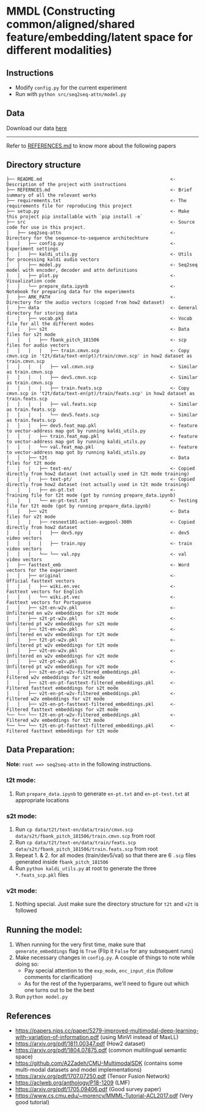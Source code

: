 # MMDL (Constructing common/aligned/shared feature/embedding/latent space for different modalities)

## Instructions

- Modify `config.py` for the current experiment
- Run with `python src/seq2seq-attn/model.py`

## Data

Download our data [here](https://ufile.io/c6mkz)

---

Refer to [REFERENCES.md](REFERENCES.md) to know more about the following papers

## Directory structure

```
├── README.md                                               <- Description of the project with instructions
├── REFERNCES.md                                            <- Brief summary of all the relevant works
├── requirements.txt                                        <- The requirements file for reproducing this project
├── setup.py                                                <- Make this project pip installable with `pip install -e`
├── src                                                     <- Source code for use in this project.
│   ├── seq2seq-attn                                        <- Directory for the sequence-to-sequence architechture
│   │   ├── config.py                                       <- Experiment settings
│   │   ├── kaldi_utils.py                                  <- Utils for processing kaldi audio vectors
│   │   ├── model.py                                        <- Seq2seq model with encoder, decoder and attn definitions
│   │   ├── plot.py                                         <- Visualization code
│   │   └── prepare_data.ipynb                              <- Notebook for preparing data for the experiments
│   ├── ARK_PATH                                            <- Directory for the audio vectors (copied from how2 dataset)
│   ├── data                                                <- General directory for storing data
│   │   ├── vocab.pkl                                       <- Vocab file for all the different modes
│   │   ├── s2t                                             <- Data files for s2t mode
│   │   |   ├── fbank_pitch_181506                          <- scp files for audio vectors
│   │   |   |   ├── train.cmvn.scp                          <- Copy cmvn.scp in 't2t/data/text-en(pt)/train/cmvn.scp' in how2 dataset as train.cmvn.scp
│   │   |   |   ├── val.cmvn.scp                            <- Similar as train.cmvn.scp
│   │   |   |   ├── dev5.cmvn.scp                           <- Similar as train.cmvn.scp
│   │   |   |   ├── train.feats.scp                         <- Copy cmvn.scp in 't2t/data/text-en(pt)/train/feats.scp' in how2 dataset as train.feats.scp
│   │   |   |   ├── val.feats.scp                           <- Similar as train.feats.scp
│   │   |   |   └── dev5.feats.scp                          <- Similar as train.feats.scp
│   │   |   ├── dev5.feat_map.pkl                           <- feature to vector-address map got by running kaldi_utils.py
│   │   |   ├── train.feat_map.pkl                          <- feature to vector-address map got by running kaldi_utils.py
│   │   |   └── val.feat_map.pkl                            <- feature to vector-address map got by running kaldi_utils.py
│   │   ├── t2t                                             <- Data files for t2t mode
│   │   |   ├── text-en/                                    <- Copied directly from how2 dataset (not actually used in t2t mode training)
│   │   |   ├── text-pt/                                    <- Copied directly from how2 dataset (not actually used in t2t mode training)
│   │   |   ├── en-pt.txt                                   <- Training file for t2t mode (got by running prepare_data.ipynb)
│   │   |   └── en-pt-test.txt                              <- Testing file for t2t mode (got by running prepare_data.ipynb)
│   │   ├── v2t                                             <- Data files for v2t mode
│   │   |   ├── resnext101-action-avgpool-300h              <- Copied directly from how2 dataset
│   │   |   |   ├── dev5.npy                                <- dev5 video vectors
│   │   |   |   ├── train.npy                               <- train video vectors
│   │   |   └── └── val.npy                                 <- val video vectors
│   ├── fasttext_emb                                        <- Word vectors for the experiment
│   │   ├── original                                        <- Official fasttext vectors
│   │   |   ├── wiki.en.vec                                 <- Fasttext vectors for English
│   │   |   └── wiki.pt.vec                                 <- Fasttext vectors for Portuguese
│   │   ├── s2t-en-w2v.pkl                                  <- Unfiltered en w2v embeddings for s2t mode
│   │   ├── s2t-pt-w2v.pkl                                  <- Unfiltered pt w2v embeddings for s2t mode
│   │   ├── t2t-en-w2v.pkl                                  <- Unfiltered en w2v embeddings for t2t mode
│   │   ├── t2t-pt-w2v.pkl                                  <- Unfiltered pt w2v embeddings for t2t mode
│   │   ├── v2t-en-w2v.pkl                                  <- Unfiltered en w2v embeddings for v2t mode
│   │   ├── v2t-pt-w2v.pkl                                  <- Unfiltered pt w2v embeddings for v2t mode
│   │   ├── s2t-en-pt-w2v-filtered_embeddings.pkl           <- Filtered w2v embeddings for s2t mode
│   │   ├── s2t-en-pt-fasttext-filtered_embeddings.pkl      <- Filtered fasttext embeddings for s2t mode
│   │   ├── v2t-en-pt-w2v-filtered_embeddings.pkl           <- Filtered w2v embeddings for v2t mode
│   │   ├── v2t-en-pt-fasttext-filtered_embeddings.pkl      <- Filtered fasttext embeddings for v2t mode
└── └── └── t2t-en-pt-w2v-filtered_embeddings.pkl           <- Filtered w2v embeddings for t2t mode
└── └── └── t2t-en-pt-fasttext-filtered_embeddings.pkl      <- Filtered fasttext embeddings for t2t mode
```

## Data Preparation:

**Note:** `root ==> seq2seq-attn` in the following instructions.

### t2t mode:
1. Run `prepare_data.ipynb` to generate `en-pt.txt` and `en-pt-test.txt` at appropriate locations

### s2t mode:
1. Run `cp data/t2t/text-en/data/train/cmvn.scp data/s2t/fbank_pitch_181506/train.cmvn.scp` from root
2. Run `cp data/t2t/text-en/data/train/feats.scp data/s2t/fbank_pitch_181506/train.feats.scp` from root
3. Repeat 1. & 2. for all modes (train/dev5/val) so that there are 6 `.scp` files generated inside `fbank_pitch_181506`
4. Run `python kaldi_utils.py` at root to generate the three `*.feats_scp.pkl` files

### v2t mode:
1. Nothing special. Just make sure the directory structure for `t2t` and `v2t` is followed

## Running the model:

1. When running for the very first time, make sure that `generate_embeddings` flag is `True` (Flip it `False` for any subsequent runs)
2. Make necessary changes in `config.py`. A couple of things to note while doing so:
    - Pay special attention to the `exp_mode`, `enc_input_dim` (follow comments for clarification)
    - As for the rest of the hyperparams, we'll need to figure out which one turns out to be the best
3. Run `python model.py`

## References
- https://papers.nips.cc/paper/5279-improved-multimodal-deep-learning-with-variation-of-information.pdf (using MinVI instead of MaxLL)
- https://arxiv.org/pdf/1811.00347.pdf (How2 dataset)
- https://arxiv.org/pdf/1804.07875.pdf (common multilingual semantic space)
- https://github.com/A2Zadeh/CMU-MultimodalSDK (contains some multi-modal datasets and model implementations)
- https://arxiv.org/pdf/1707.07250.pdf (Tensor Fusion Network)
- https://aclweb.org/anthology/P18-1209 (LMF)
- https://arxiv.org/pdf/1705.09406.pdf (Good survey paper)
- https://www.cs.cmu.edu/~morency/MMML-Tutorial-ACL2017.pdf (Very good tutorial)

